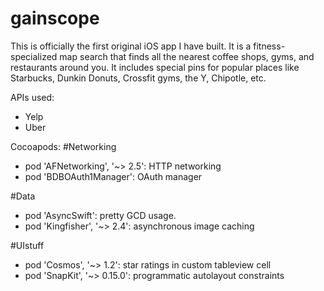 # gainscope

This is officially the first original iOS app I have built. It is a fitness-specialized map search that finds all the nearest coffee shops, gyms, and restaurants around you. It includes special pins for popular places like Starbucks, Dunkin Donuts, Crossfit gyms, the Y, Chipotle, etc.

APIs used:
- Yelp
- Uber

Cocoapods:
#Networking
- pod 'AFNetworking', '~> 2.5': HTTP networking 
- pod 'BDBOAuth1Manager': OAuth manager

#Data
- pod 'AsyncSwift': pretty GCD usage.
- pod 'Kingfisher', '~> 2.4': asynchronous image caching

#UIstuff
- pod 'Cosmos', '~> 1.2': star ratings in custom tableview cell
- pod 'SnapKit', '~> 0.15.0': programmatic autolayout constraints

